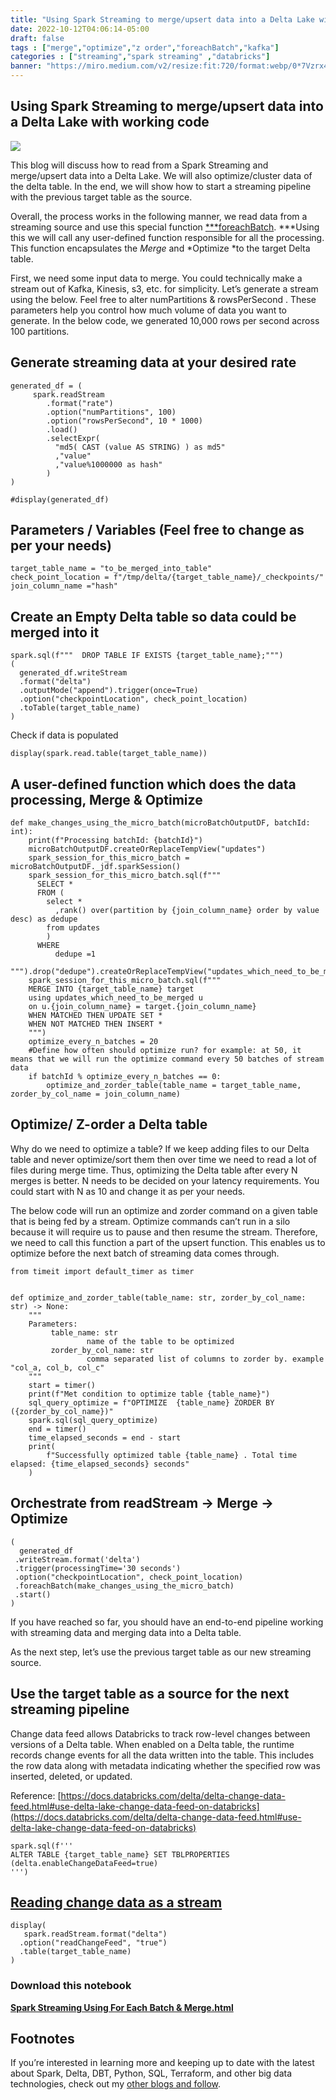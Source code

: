 ```yaml
---
title: "Using Spark Streaming to merge/upsert data into a Delta Lake with working code"
date: 2022-10-12T04:06:14-05:00
draft: false
tags : ["merge","optimize","z order","foreachBatch","kafka"]
categories : ["streaming","spark streaming" ,"databricks"]
banner: "https://miro.medium.com/v2/resize:fit:720/format:webp/0*7Vzrx4tKynxXNKNg.jpg"
---
```


## Using Spark Streaming to merge/upsert data into a Delta Lake with working code

![](https://cdn-images-1.medium.com/max/2000/0*7Vzrx4tKynxXNKNg.jpg)

This blog will discuss how to read from a Spark Streaming and merge/upsert data into a Delta Lake. We will also optimize/cluster data of the delta table. In the end, we will show how to start a streaming pipeline with the previous target table as the source.

Overall, the process works in the following manner, we read data from a streaming source and use this special function [***foreachBatch](https://docs.databricks.com/structured-streaming/foreach.html). ***Using this we will call any user-defined function responsible for all the processing. This function encapsulates the *Merge* and *Optimize *to the target Delta table.

First, we need some input data to merge. You could technically make a stream out of Kafka, Kinesis, s3, etc. for simplicity. Let’s generate a stream using the below. Feel free to alter numPartitions & rowsPerSecond . These parameters help you control how much volume of data you want to generate. In the below code, we generated 10,000 rows per second across 100 partitions.

## Generate streaming data at your desired rate

    generated_df = (
         spark.readStream
            .format("rate")
            .option("numPartitions", 100)
            .option("rowsPerSecond", 10 * 1000)
            .load()
            .selectExpr(
              "md5( CAST (value AS STRING) ) as md5"
              ,"value"
              ,"value%1000000 as hash"
            )
    )
     
    #display(generated_df)

## Parameters / Variables (Feel free to change as per your needs)

    target_table_name = "to_be_merged_into_table"
    check_point_location = f"/tmp/delta/{target_table_name}/_checkpoints/"
    join_column_name ="hash"

## Create an Empty Delta table so data could be merged into it

    spark.sql(f"""  DROP TABLE IF EXISTS {target_table_name};""")
    (  
      generated_df.writeStream
      .format("delta")
      .outputMode("append").trigger(once=True)
      .option("checkpointLocation", check_point_location)
      .toTable(target_table_name)
    )

Check if data is populated

    display(spark.read.table(target_table_name))

## A user-defined function which does the data processing, Merge & Optimize

    def make_changes_using_the_micro_batch(microBatchOutputDF, batchId: int):
        print(f"Processing batchId: {batchId}")
        microBatchOutputDF.createOrReplaceTempView("updates")
        spark_session_for_this_micro_batch = microBatchOutputDF._jdf.sparkSession()
        spark_session_for_this_micro_batch.sql(f"""
          SELECT * 
          FROM (
            select *
              ,rank() over(partition by {join_column_name} order by value desc) as dedupe
            from updates
            )
          WHERE 
              dedupe =1 
       """).drop("dedupe").createOrReplaceTempView("updates_which_need_to_be_merged")
        spark_session_for_this_micro_batch.sql(f"""
        MERGE INTO {target_table_name} target
        using updates_which_need_to_be_merged u
        on u.{join_column_name} = target.{join_column_name} 
        WHEN MATCHED THEN UPDATE SET *
        WHEN NOT MATCHED THEN INSERT *
        """)
        optimize_every_n_batches = 20
        #Define how often should optimize run? for example: at 50, it means that we will run the optimize command every 50 batches of stream data
        if batchId % optimize_every_n_batches == 0:
            optimize_and_zorder_table(table_name = target_table_name,  zorder_by_col_name = join_column_name)

## Optimize/ Z-order a Delta table

Why do we need to optimize a table? If we keep adding files to our Delta table and never optimize/sort them then over time we need to read a lot of files during merge time. Thus, optimizing the Delta table after every N merges is better. N needs to be decided on your latency requirements. You could start with N as 10 and change it as per your needs.

The below code will run an optimize and zorder command on a given table that is being fed by a stream. Optimize commands can’t run in a silo because it will require us to pause and then resume the stream. Therefore, we need to call this function a part of the upsert function. This enables us to optimize before the next batch of streaming data comes through.

    from timeit import default_timer as timer
     
     
    def optimize_and_zorder_table(table_name: str, zorder_by_col_name: str) -> None:
        """
        Parameters:
             table_name: str
                     name of the table to be optimized
             zorder_by_col_name: str
                     comma separated list of columns to zorder by. example "col_a, col_b, col_c"
        """
        start = timer()
        print(f"Met condition to optimize table {table_name}")
        sql_query_optimize = f"OPTIMIZE  {table_name} ZORDER BY ({zorder_by_col_name})"
        spark.sql(sql_query_optimize)
        end = timer()
        time_elapsed_seconds = end - start
        print(
            f"Successfully optimized table {table_name} . Total time elapsed: {time_elapsed_seconds} seconds"
        )

## Orchestrate from readStream -> Merge -> Optimize

    (
      generated_df
     .writeStream.format('delta')
     .trigger(processingTime='30 seconds')
     .option("checkpointLocation", check_point_location)
     .foreachBatch(make_changes_using_the_micro_batch)
     .start()
    )

If you have reached so far, you should have an end-to-end pipeline working with streaming data and merging data into a Delta table.

As the next step, let’s use the previous target table as our new streaming source.

## Use the target table as a source for the next streaming pipeline

Change data feed allows Databricks to track row-level changes between versions of a Delta table. When enabled on a Delta table, the runtime records change events for all the data written into the table. This includes the row data along with metadata indicating whether the specified row was inserted, deleted, or updated.

Reference: [https://docs.databricks.com/delta/delta-change-data-feed.html#use-delta-lake-change-data-feed-on-databricks](https://docs.databricks.com/delta/delta-change-data-feed.html#use-delta-lake-change-data-feed-on-databricks)

    spark.sql(f'''
    ALTER TABLE {target_table_name} SET TBLPROPERTIES (delta.enableChangeDataFeed=true)
    ''')

## [Reading change data as a stream](https://docs.databricks.com/delta/delta-change-data-feed.html#read-changes-in-streaming-queries)

    display(
       spark.readStream.format("delta") 
      .option("readChangeFeed", "true") 
      .table(target_table_name)
    )

### Download this notebook
[**Spark Streaming Using For Each Batch & Merge.html**](https://drive.google.com/file/d/1MWlHqy20j3g67uZhOLrjTDw1T8GioJZt/view?usp=sharing)

## Footnotes

If you’re interested in learning more and keeping up to date with the latest about Spark, Delta, DBT, Python, SQL, Terraform, and other big data technologies, check out my [other blogs and follow](https://canadiandataguy.medium.com/).